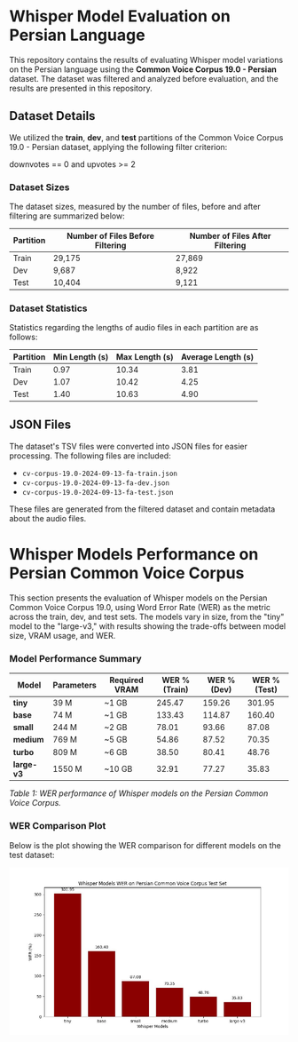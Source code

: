 # Whisper Model Evaluation on Persian Language  

This repository contains the results of evaluating Whisper model variations on the Persian language using the **Common Voice Corpus 19.0 - Persian** dataset. The dataset was filtered and analyzed before evaluation, and the results are presented in this repository.  

## Dataset Details  

We utilized the **train**, **dev**, and **test** partitions of the Common Voice Corpus 19.0 - Persian dataset, applying the following filter criterion:

downvotes == 0 and upvotes >= 2


### Dataset Sizes  

The dataset sizes, measured by the number of files, before and after filtering are summarized below:  

| Partition | Number of Files Before Filtering | Number of Files After Filtering |  
|-----------|-----------------------------------|----------------------------------|  
| Train     | 29,175                           | 27,869                          |  
| Dev       | 9,687                            | 8,922                           |  
| Test      | 10,404                           | 9,121                           |  

### Dataset Statistics  

Statistics regarding the lengths of audio files in each partition are as follows:  

| Partition | Min Length (s) | Max Length (s) | Average Length (s) |  
|-----------|----------------|----------------|---------------------|  
| Train     | 0.97           | 10.34          | 3.81               |  
| Dev       | 1.07           | 10.42          | 4.25               |  
| Test      | 1.40           | 10.63          | 4.90               |  

## JSON Files  

The dataset's TSV files were converted into JSON files for easier processing. The following files are included:  

- `cv-corpus-19.0-2024-09-13-fa-train.json`  
- `cv-corpus-19.0-2024-09-13-fa-dev.json`  
- `cv-corpus-19.0-2024-09-13-fa-test.json`  

These files are generated from the filtered dataset and contain metadata about the audio files.

# Whisper Models Performance on Persian Common Voice Corpus

This section presents the evaluation of Whisper models on the Persian Common Voice Corpus 19.0, using Word Error Rate (WER) as the metric across the train, dev, and test sets. The models vary in size, from the "tiny" model to the "large-v3," with results showing the trade-offs between model size, VRAM usage, and WER.

### Model Performance Summary

| Model       | Parameters | Required VRAM | WER % (Train) | WER % (Dev) | WER % (Test) |
|-------------|------------|---------------|---------------|-------------|--------------|
| **tiny**    | 39 M       | ~1 GB         | 245.47        | 159.26      | 301.95       |
| **base**    | 74 M       | ~1 GB         | 133.43        | 114.87      | 160.40       |
| **small**   | 244 M      | ~2 GB         | 78.01         | 93.66       | 87.08        |
| **medium**  | 769 M      | ~5 GB         | 54.86         | 87.52       | 70.35        |
| **turbo**   | 809 M      | ~6 GB         | 38.50         | 80.41       | 48.76        |
| **large-v3**| 1550 M     | ~10 GB        | 32.91         | 77.27       | 35.83        |

*Table 1: WER performance of Whisper models on the Persian Common Voice Corpus.*

### WER Comparison Plot

Below is the plot showing the WER comparison for different models on the test dataset:

![WER Plot](images/wer_plot.jpg)



